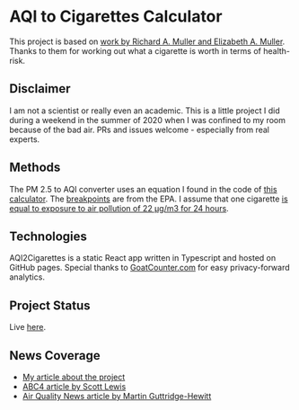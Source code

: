 # AQI to Cigarettes Calculator
This project is based on [work by Richard A. Muller and Elizabeth A. Muller](http://berkeleyearth.org/archive/air-pollution-and-cigarette-equivalence/). Thanks to them for working out what a cigarette is worth in terms of health-risk.

## Disclaimer
I am not a scientist or really even an academic. This is a little project I did during a weekend in the summer of 2020 when I was confined to my room because of the bad air. PRs and issues welcome - especially from real experts.

## Methods
The PM 2.5 to AQI converter uses an equation I found in the code of [this calculator](https://www.airnow.gov/aqi/aqi-calculator/). The [breakpoints](https://www.epa.gov/sites/production/files/2014-05/documents/zell-aqi.pdf) are from the EPA. I assume that one cigarette [is equal to exposure to air pollution of 22 μg/m3 for 24 hours](http://berkeleyearth.org/archive/air-pollution-and-cigarette-equivalence/).

## Technologies
AQI2Cigarettes is a static React app written in Typescript and hosted on GitHub pages. Special thanks to [GoatCounter.com](goatcounter.com) for easy privacy-forward analytics.

## Project Status
Live [here](https://jasminedevv.github.io/AQI2cigarettes/).

## News Coverage
- [My article about the project](https://medium.com/@jasminedevv/i-made-an-aqi-to-cigarettes-calculator-f407177c85c2)
- [ABC4 article by Scott Lewis](https://www.abc4.com/news/local-news/online-calculator-translates-air-pollution-index-into-number-of-cigarettes-youve-smoked/)
- [Air Quality News article by Martin Guttridge-Hewitt](https://airqualitynews.com/2023/02/07/new-air-quality-index-to-cigarettes-smoked-converter-is-it-useful/)
